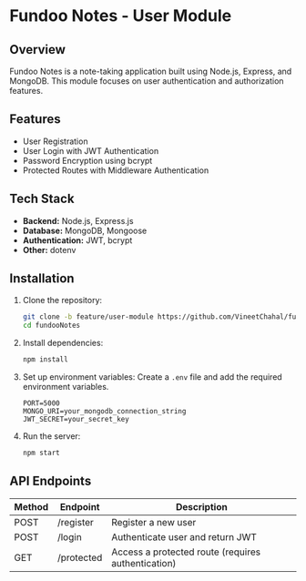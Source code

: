 # Fundoo Notes - User Module

## Overview
Fundoo Notes is a note-taking application built using Node.js, Express, and MongoDB. This module focuses on user authentication and authorization features.

## Features
- User Registration
- User Login with JWT Authentication
- Password Encryption using bcrypt
- Protected Routes with Middleware Authentication

## Tech Stack
- **Backend:** Node.js, Express.js
- **Database:** MongoDB, Mongoose
- **Authentication:** JWT, bcrypt
- **Other:** dotenv

## Installation

1. Clone the repository:
   ```sh
   git clone -b feature/user-module https://github.com/VineetChahal/fundooNotes.git
   cd fundooNotes
   ```

2. Install dependencies:
   ```sh
   npm install
   ```

3. Set up environment variables:
   Create a `.env` file and add the required environment variables.
   ```
   PORT=5000
   MONGO_URI=your_mongodb_connection_string
   JWT_SECRET=your_secret_key
   ```

4. Run the server:
   ```sh
   npm start
   ```

## API Endpoints
| Method | Endpoint     | Description                                      |
|--------|------------|--------------------------------------------------|
| POST   | /register  | Register a new user                              |
| POST   | /login     | Authenticate user and return JWT                 |
| GET    | /protected | Access a protected route (requires authentication) |

